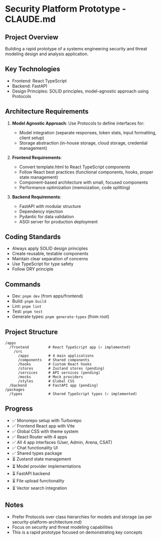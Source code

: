 # Security Platform Prototype - CLAUDE.md

## Project Overview
Building a rapid prototype of a systems engineering security and threat modeling design and analysis application.

## Key Technologies
- Frontend: React TypeScript
- Backend: FastAPI
- Design Principles: SOLID principles, model-agnostic approach using Protocols

## Architecture Requirements
1. **Model Agnostic Approach**: Use Protocols to define interfaces for:
   - Model integration (separate responses, token stats, input formatting, client setup)
   - Storage abstraction (in-house storage, cloud storage, credential management)

2. **Frontend Requirements**:
   - Convert template.html to React TypeScript components
   - Follow React best practices (functional components, hooks, proper state management)
   - Component-based architecture with small, focused components
   - Performance optimization (memoization, code splitting)

3. **Backend Requirements**:
   - FastAPI with modular structure
   - Dependency injection
   - Pydantic for data validation
   - ASGI server for production deployment

## Coding Standards
- Always apply SOLID design principles
- Create reusable, testable components
- Maintain clear separation of concerns
- Use TypeScript for type safety
- Follow DRY principle

## Commands
- Dev: `pnpm dev` (from apps/frontend)
- Build: `pnpm build`
- Lint: `pnpm lint`
- Test: `pnpm test`
- Generate types: `pnpm generate-types` (from root)

## Project Structure
```
/apps
  /frontend         # React TypeScript app (✓ implemented)
    /src
      /apps         # 4 main applications
      /components   # Shared components
      /hooks        # Custom React hooks
      /stores       # Zustand stores (pending)
      /services     # API services (pending)
      /mocks        # Mock providers
      /styles       # Global CSS
  /backend          # FastAPI app (pending)
/packages
  /types            # Shared TypeScript types (✓ implemented)
```

## Progress
- ✅ Monorepo setup with Turborepo
- ✅ Frontend React app with Vite
- ✅ Global CSS with theme system
- ✅ React Router with 4 apps
- ✅ All 4 app interfaces (User, Admin, Arena, CSAT)
- ✅ Chat functionality UI
- ✅ Shared types package
- ⏳ Zustand state management
- ⏳ Model provider implementations
- ⏳ FastAPI backend
- ⏳ File upload functionality
- ⏳ Vector search integration

## Notes
- Prefer Protocols over class hierarchies for models and storage (as per security-platform-architecture.md)
- Focus on security and threat modeling capabilities
- This is a rapid prototype focused on demonstrating key concepts